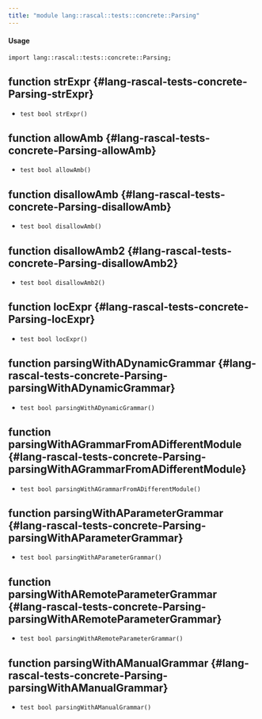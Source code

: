 ```yaml
---
title: "module lang::rascal::tests::concrete::Parsing"
---
```


#### Usage

`import lang::rascal::tests::concrete::Parsing;`


## function strExpr {#lang-rascal-tests-concrete-Parsing-strExpr}

* ``test bool strExpr()``

## function allowAmb {#lang-rascal-tests-concrete-Parsing-allowAmb}

* ``test bool allowAmb()``

## function disallowAmb {#lang-rascal-tests-concrete-Parsing-disallowAmb}

* ``test bool disallowAmb()``

## function disallowAmb2 {#lang-rascal-tests-concrete-Parsing-disallowAmb2}

* ``test bool disallowAmb2()``

## function locExpr {#lang-rascal-tests-concrete-Parsing-locExpr}

* ``test bool locExpr()``

## function parsingWithADynamicGrammar {#lang-rascal-tests-concrete-Parsing-parsingWithADynamicGrammar}

* ``test bool parsingWithADynamicGrammar()``

## function parsingWithAGrammarFromADifferentModule {#lang-rascal-tests-concrete-Parsing-parsingWithAGrammarFromADifferentModule}

* ``test bool parsingWithAGrammarFromADifferentModule()``

## function parsingWithAParameterGrammar {#lang-rascal-tests-concrete-Parsing-parsingWithAParameterGrammar}

* ``test bool parsingWithAParameterGrammar()``

## function parsingWithARemoteParameterGrammar {#lang-rascal-tests-concrete-Parsing-parsingWithARemoteParameterGrammar}

* ``test bool parsingWithARemoteParameterGrammar()``

## function parsingWithAManualGrammar {#lang-rascal-tests-concrete-Parsing-parsingWithAManualGrammar}

* ``test bool parsingWithAManualGrammar()``

